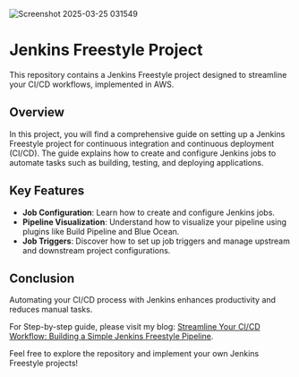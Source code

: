 
![Screenshot 2025-03-25 031549](https://github.com/user-attachments/assets/073628aa-c132-4c61-9da8-401f1745c5bf)

# Jenkins Freestyle Project

This repository contains a Jenkins Freestyle project designed to streamline your CI/CD workflows, implemented in AWS.

## Overview

In this project, you will find a comprehensive guide on setting up a Jenkins Freestyle project for continuous integration and continuous deployment (CI/CD). The guide explains how to create and configure Jenkins jobs to automate tasks such as building, testing, and deploying applications.

## Key Features

- **Job Configuration**: Learn how to create and configure Jenkins jobs.
- **Pipeline Visualization**: Understand how to visualize your pipeline using plugins like Build Pipeline and Blue Ocean.
- **Job Triggers**: Discover how to set up job triggers and manage upstream and downstream project configurations.

## Conclusion

Automating your CI/CD process with Jenkins enhances productivity and reduces manual tasks. 

For Step-by-step guide, please visit my blog: [Streamline Your CI/CD Workflow: Building a Simple Jenkins Freestyle Pipeline](https://jasaiblogs.hashnode.dev/streamline-your-cicd-workflow-building-a-simple-jenkins-freestyle-pipeline).

Feel free to explore the repository and implement your own Jenkins Freestyle projects!
